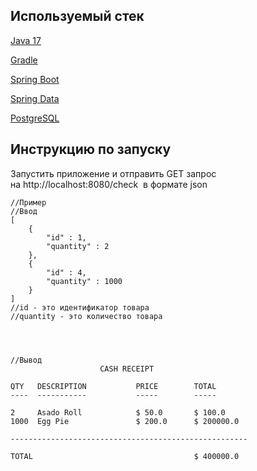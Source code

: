 ## Используемый стек
[Java 17](https://www.oracle.com/java/technologies/downloads/#java17)

[Gradle](https://docs.gradle.org/7.5/userguide/userguide.html)

[Spring Boot](https://spring.io/projects/spring-boot)

[Spring Data](https://spring.io/projects/spring-data)

[PostgreSQL](https://www.postgresql.org/docs/)
## Инструкцию по запуску
Запустить приложение и отправить GET запрос на http://localhost:8080/check  в формате json

```postma
//Пример
//Ввод
[
    {
        "id" : 1,
        "quantity" : 2
    },
    {
        "id" : 4,
        "quantity" : 1000
    }
]
//id - это идентификатор товара
//quantity - это количество товара




//Вывод
                    CASH RECEIPT                   

QTY   DESCRIPTION           PRICE        TOTAL
----  -----------           -----        -----

2     Asado Roll            $ 50.0       $ 100.0
1000  Egg Pie               $ 200.0      $ 200000.0

-----------------------------------------------------

TOTAL                                    $ 400000.0
```
